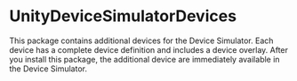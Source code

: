 # UnityDeviceSimulatorDevices
This package contains additional devices for the Device Simulator. Each device has a complete device definition and includes a device overlay. After you install this package, the additional device are immediately available in the Device Simulator.
